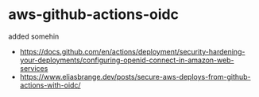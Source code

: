 # aws-github-actions-oidc
added somehin

- https://docs.github.com/en/actions/deployment/security-hardening-your-deployments/configuring-openid-connect-in-amazon-web-services
- https://www.eliasbrange.dev/posts/secure-aws-deploys-from-github-actions-with-oidc/
